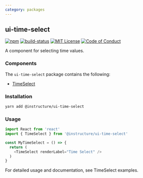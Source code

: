```yaml
---
category: packages
---
```


## ui-time-select

[![npm][npm]][npm-url]
[![build-status][build-status]][build-status-url]
[![MIT License][license-badge]][LICENSE]
[![Code of Conduct][coc-badge]][coc]

A component for selecting time values.

### Components
The `ui-time-select` package contains the following:
- [TimeSelect](#TimeSelect)

### Installation

```sh
yarn add @instructure/ui-time-select
```

### Usage
```js
import React from 'react'
import { TimeSelect } from '@instructure/ui-time-select'

const MyTimeSelect = () => {
  return (
    <TimeSelect renderLabel="Time Select" />
  )
}
```
For detailed usage and documentation, see TimeSelect examples.

[npm]: https://img.shields.io/npm/v/@instructure/ui-time-select.svg
[npm-url]: https://npmjs.com/package/@instructure/ui-time-select

[build-status]: https://travis-ci.org/instructure/instructure-ui.svg?branch=master
[build-status-url]: https://travis-ci.org/instructure/instructure-ui "Travis CI"

[license-badge]: https://img.shields.io/npm/l/instructure-ui.svg?style=flat-square
[license]: https://github.com/instructure/instructure-ui/blob/master/LICENSE

[coc-badge]: https://img.shields.io/badge/code%20of-conduct-ff69b4.svg?style=flat-square
[coc]: https://github.com/instructure/instructure-ui/blob/master/CODE_OF_CONDUCT.md
